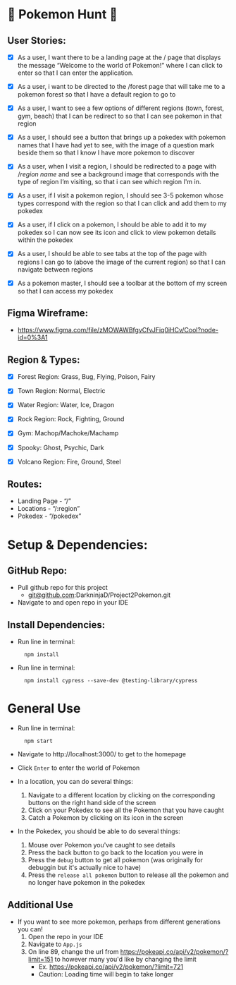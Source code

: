 # 💯 Pokemon Hunt 💯

## User Stories:

- [X] As a user, I want there to be a landing page at the / page that displays the message “Welcome to the world of Pokemon!” where I can click to enter so that I can enter the application.
- [X] As a user, i want to be directed to the /forest page that will take me to a pokemon forest so that I have a default region to go to
- [X] As a user, I want to see a few options of different regions (town, forest, gym, beach) that I can be redirect to so that I can see pokemon in that region
- [X] As a user, I should see a button that brings up a pokedex with pokemon names that I have had yet to see, with the image of a question mark beside them so that I know I have more pokemon to discover
- [X] As a user, when I visit a region, I should be redirected to a page with /*region name* and see a background image that corresponds with the type of region I’m visiting, so that i can see which region I'm in.
- [X] As a user, if I visit a pokemon region, I should see 3-5 pokemon whose types correspond with the region so that I can click and add them to my pokedex
- [X] As a user, if I click on a pokemon, I should be able to add it to my pokedex so I can now see its icon and click to view pokemon details within the pokedex
- [X] As a user, I should be able to see tabs at the top of the page with regions I can go to (above the image of the current region) so that I can navigate between regions
- [X] As a pokemon master, I should see a toolbar at the bottom of my screen so that I can access my pokedex


## Figma Wireframe:
 - https://www.figma.com/file/zMOWAWBfgvCfvJFiq0iHCv/Cool?node-id=0%3A1


## Region & Types:

- [X] Forest Region: Grass, Bug, Flying, Poison, Fairy
- [X] Town Region: Normal, Electric
- [X] Water Region: Water, Ice, Dragon
- [X] Rock Region: Rock, Fighting, Ground
- [X] Gym: Machop/Machoke/Machamp
- [X] Spooky: Ghost, Psychic, Dark
- [X] Volcano Region: Fire, Ground, Steel


## Routes:

- Landing Page - “/”
- Locations - “/:region”
- Pokedex - “/pokedex”


# Setup & Dependencies:
## GitHub Repo:

  - Pull github repo for this project
    - git@github.com:DarkninjaD/Project2Pokemon.git
  - Navigate to and open repo in your IDE

## Install Dependencies:

- Run line in terminal:

        npm install

- Run line in terminal:

        npm install cypress --save-dev @testing-library/cypress



# General Use

- Run line in terminal:

        npm start

- Navigate to http://localhost:3000/ to get to the homepage
- Click `Enter` to enter the world of Pokemon
- In a location, you can do several things:
    1. Navigate to a different location by clicking on the corresponding buttons on the right hand side of the screen
    2. Click on your Pokedex to see all the Pokemon that you have caught
    3. Catch a Pokemon by clicking on its icon in the screen
- In the Pokedex, you should be able to do several things:
    1. Mouse over Pokemon you've caught to see details
    2. Press the back button to go back to the location you were in
    3. Press the `debug` button to get all pokemon (was originally for debuggin but it's actually nice to have)
    4. Press the `release all pokemon` button to release all the pokemon and no longer have pokemon in the pokedex


## Additional Use

- If you want to see more pokemon, perhaps from different generations you can!
    1. Open the repo in your IDE
    2. Navigate to `App.js`
    3. On line 89, change the url from https://pokeapi.co/api/v2/pokemon/?limit=151 to however many you'd like by changing the limit
        - Ex. https://pokeapi.co/api/v2/pokemon/?limit=721
        - Caution: Loading time will begin to take longer
